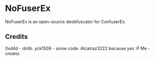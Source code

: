 NoFuserEx
========
NoFuserEx is an open-source deobfuscator for ConfuserEx.

Credits
--------
0xd4d - dnlib.
yck1509 - some code.
Alcatraz3222 because yes :P
Me - creator.
